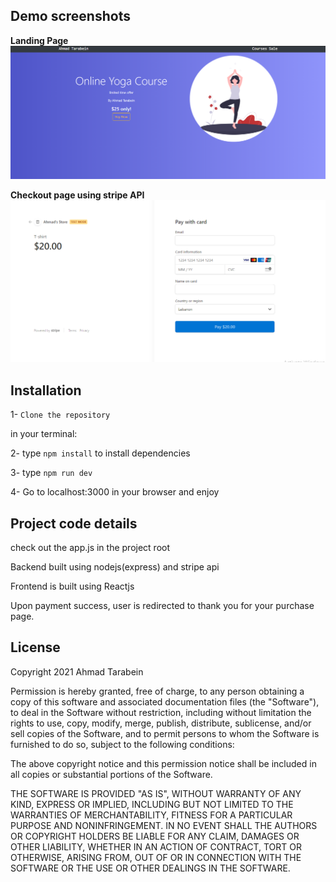 ## Demo screenshots
**Landing Page**
![landing page](https://github.com/ahmadbenos/stripe-payment-sample/blob/main/stripe_Sc.png)

**Checkout page using stripe API**
![checkout](https://github.com/ahmadbenos/stripe-payment-sample/blob/main/stripe_Sc1.png)

## Installation
1- `Clone the repository`

in your terminal:

2- type `npm install` to install dependencies

3- type `npm run dev`

4- Go to localhost:3000 in your browser and enjoy

## Project code details

check out the app.js in the project root

Backend built using nodejs(express) and stripe api

Frontend is built using Reactjs

Upon payment success, user is redirected to thank you for your purchase page.

## License

Copyright 2021 Ahmad Tarabein

Permission is hereby granted, free of charge, to any person obtaining a copy of this software and associated documentation files (the "Software"), to deal in the Software without restriction, including without limitation the rights to use, copy, modify, merge, publish, distribute, sublicense, and/or sell copies of the Software, and to permit persons to whom the Software is furnished to do so, subject to the following conditions:

The above copyright notice and this permission notice shall be included in all copies or substantial portions of the Software.

THE SOFTWARE IS PROVIDED "AS IS", WITHOUT WARRANTY OF ANY KIND, EXPRESS OR IMPLIED, INCLUDING BUT NOT LIMITED TO THE WARRANTIES OF MERCHANTABILITY, FITNESS FOR A PARTICULAR PURPOSE AND NONINFRINGEMENT. IN NO EVENT SHALL THE AUTHORS OR COPYRIGHT HOLDERS BE LIABLE FOR ANY CLAIM, DAMAGES OR OTHER LIABILITY, WHETHER IN AN ACTION OF CONTRACT, TORT OR OTHERWISE, ARISING FROM, OUT OF OR IN CONNECTION WITH THE SOFTWARE OR THE USE OR OTHER DEALINGS IN THE SOFTWARE.
